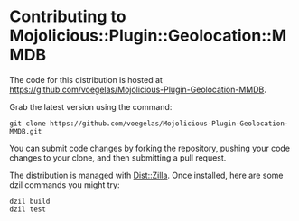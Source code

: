 # Contributing to Mojolicious::Plugin::Geolocation::MMDB

The code for this distribution is hosted at
https://github.com/voegelas/Mojolicious-Plugin-Geolocation-MMDB.

Grab the latest version using the command:

    git clone https://github.com/voegelas/Mojolicious-Plugin-Geolocation-MMDB.git

You can submit code changes by forking the repository, pushing your code
changes to your clone, and then submitting a pull request.

The distribution is managed with [Dist::Zilla](https://dzil.org/).  Once
installed, here are some dzil commands you might try:

    dzil build
    dzil test
